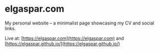 # elgaspar.com

My personal website – a minimalist page showcasing my CV and social links.

Live at: [https://elgaspar.com](https://elgaspar.com) and [https://elgaspar.github.io/](https://elgaspar.github.io/)
